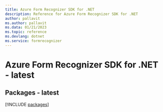 ```yaml
---
title: Azure Form Recognizer SDK for .NET
description: Reference for Azure Form Recognizer SDK for .NET
author: pallavit
ms.author: pallavit
ms.data: 01/21/2023
ms.topic: reference
ms.devlang: dotnet
ms.service: formrecognizer
---
```

# Azure Form Recognizer SDK for .NET - latest
## Packages - latest
[!INCLUDE [packages](form-recognizer-index.md)]